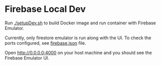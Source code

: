 # Firebase Local Dev 

Run [./setupDev.sh](setupDev.sh) to build Docker image and run container with Firebase Emulator.

Currently, only firestore emulator is run along with the UI. To check the ports configured, see [firebase.json](local-firebase/firebase-setup/firebase.json) file.

Open http://0.0.0.0:4000 on your host machine and you should see the Firebase Emulator UI.

  